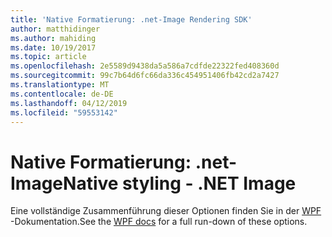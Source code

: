 ```yaml
---
title: 'Native Formatierung: .net-Image Rendering SDK'
author: matthidinger
ms.author: mahiding
ms.date: 10/19/2017
ms.topic: article
ms.openlocfilehash: 2e5589d9438da5a586a7cdfde22322fed408360d
ms.sourcegitcommit: 99c7b64d6fc66da336c454951406fb42cd2a7427
ms.translationtype: MT
ms.contentlocale: de-DE
ms.lasthandoff: 04/12/2019
ms.locfileid: "59553142"
---
```

# <a name="native-styling---net-image"></a><span data-ttu-id="5dce9-102">Native Formatierung: .net-Image</span><span class="sxs-lookup"><span data-stu-id="5dce9-102">Native styling - .NET Image</span></span>

<span data-ttu-id="5dce9-103">Eine vollständige Zusammenführung dieser Optionen finden Sie in der [WPF](../net-wpf/getting-started.md) -Dokumentation.</span><span class="sxs-lookup"><span data-stu-id="5dce9-103">See the [WPF docs](../net-wpf/getting-started.md) for a full run-down of these options.</span></span>